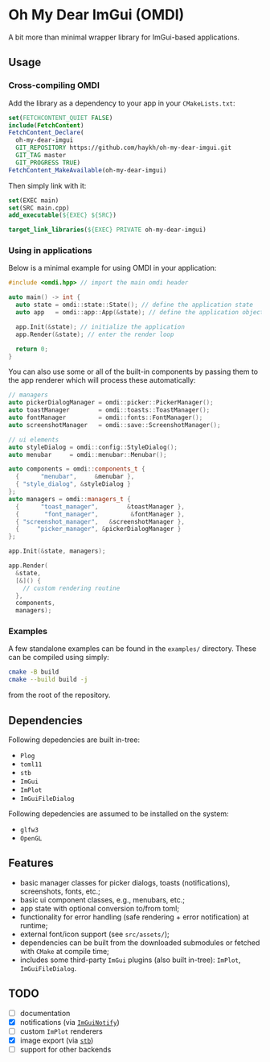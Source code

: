 # Oh My Dear ImGui (OMDI)

A bit more than minimal wrapper library for ImGui-based applications.

## Usage

### Cross-compiling OMDI

Add the library as a dependency to your app in your `CMakeLists.txt`:

```cmake
set(FETCHCONTENT_QUIET FALSE)
include(FetchContent)
FetchContent_Declare(
  oh-my-dear-imgui
  GIT_REPOSITORY https://github.com/haykh/oh-my-dear-imgui.git
  GIT_TAG master
  GIT_PROGRESS TRUE)
FetchContent_MakeAvailable(oh-my-dear-imgui)
```

Then simply link with it:

```cmake
set(EXEC main)
set(SRC main.cpp)
add_executable(${EXEC} ${SRC})

target_link_libraries(${EXEC} PRIVATE oh-my-dear-imgui)
```

### Using in applications

Below is a minimal example for using OMDI in your application:

```cpp
#include <omdi.hpp> // import the main omdi header

auto main() -> int {
  auto state = omdi::state::State(); // define the application state
  auto app   = omdi::app::App(&state); // define the application object

  app.Init(&state); // initialize the application
  app.Render(&state); // enter the render loop

  return 0;
}
```

You can also use some or all of the built-in components by passing them to the app renderer which will process these automatically:

```cpp
// managers
auto pickerDialogManager = omdi::picker::PickerManager();
auto toastManager        = omdi::toasts::ToastManager();
auto fontManager         = omdi::fonts::FontManager();
auto screenshotManager   = omdi::save::ScreenshotManager();

// ui elements
auto styleDialog = omdi::config::StyleDialog();
auto menubar     = omdi::menubar::Menubar();

auto components = omdi::components_t {
  {      "menubar",     &menubar },
  { "style_dialog", &styleDialog }
};
auto managers = omdi::managers_t {
  {      "toast_manager",        &toastManager },
  {       "font_manager",         &fontManager },
  { "screenshot_manager",   &screenshotManager },
  {     "picker_manager", &pickerDialogManager }
};

app.Init(&state, managers);

app.Render(
  &state,
  [&]() {
    // custom rendering routine
  },
  components,
  managers);
```

### Examples

A few standalone examples can be found in the `examples/` directory. These can be compiled using simply:

```sh
cmake -B build
cmake --build build -j
```

from the root of the repository.


## Dependencies

Following depedencies are built in-tree:

- `Plog`
- `toml11`
- `stb`
- `ImGui`
- `ImPlot`
- `ImGuiFileDialog`

Following depedencies are assumed to be installed on the system:

- `glfw3`
- `OpenGL`

## Features

- basic manager classes for picker dialogs, toasts (notifications), screenshots, fonts, etc.;
- basic ui component classes, e.g., menubars, etc.;
- app state with optional conversion to/from toml;
- functionality for error handling (safe rendering + error notification) at runtime;
- external font/icon support (see `src/assets/`);
- dependencies can be built from the downloaded submodules or fetched with `CMake` at compile time;
- includes some third-party `ImGui` plugins (also built in-tree): `ImPlot`, `ImGuiFileDialog`.

## TODO

- [ ] documentation
- [x] notifications (via [`ImGuiNotify`](https://github.com/TyomaVader/ImGuiNotify))
- [ ] custom `ImPlot` renderers
- [x] image export (via [`stb`](https://github.com/nothings/stb))
- [ ] support for other backends
